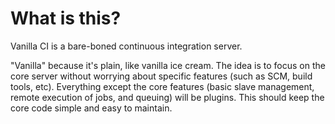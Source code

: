 What is this?
=============

Vanilla CI is a bare-boned continuous integration server.

"Vanilla" because it's plain, like vanilla ice cream.
The idea is to focus on the core server without worrying about specific features (such as SCM, build tools, etc).
Everything except the core features (basic slave management, remote execution of jobs, and queuing) will be plugins.
This should keep the core code simple and easy to maintain.